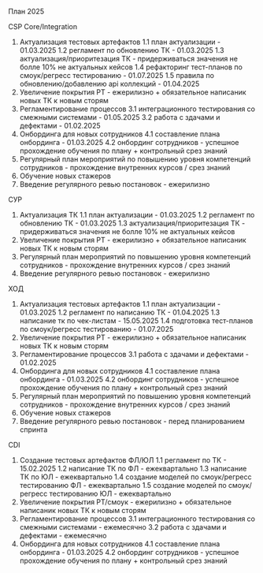 План 2025

CSP Core/Integration
1. Актуализация тестовых артефактов
	1.1	план актуализации  - 01.03.2025
	1.2 регламент по обновлению ТК - 01.03.2025
	1.3 актуализация/приоритезация ТК - придерживаться значения не болле 10% не актуальных кейсов
	1.4 рефакторинг тест-планов по смоук/регресс тестированию - 01.07.2025
	1.5 правила по обновлению/добавлению api коллекций - 01.04.2025
2. Увеличение покрытия РТ - ежерилизно + обязательное написаник новых ТК к новым сторям
3. Регламентирование процессов
	3.1 интеграционного тестирования со смежными системами - 01.05.2025
	3.2 работа с здачами и дефектами - 01.02.2025
4. Онбординга для новых сотрудников
	4.1 составление плана онбординга - 01.03.2025
	4.2 онбординг сотрудников - успешное прохождение обучения по плану + контрольный срез знаний
5. Регулярный план мероприятий по повышению уровня компетенций сотрудников - прохождение внутренних курсов / срез знаний 
6. Обучение новых стажеров
7. Введение регулярного ревью постановок - ежерилизно


СУР
1. Актуализация ТК
	1.1	план актуализации - 01.03.2025
	1.2 регламент по обновлению ТК - 01.03.2025
	1.3 актуализация/приоритезация ТК - придерживаться значения не болле 10% не актуальных кейсов
2. Увеличение покрытия РТ - ежерилизно + обязательное написаник новых ТК к новым сторям
3. Регулярный план мероприятий по повышению уровня компетенций сотрудников - прохождение внутренних курсов / срез знаний 
4. Введение регулярного ревью постановок - ежерилизно


ХОД
1. Актуализация тестовых артефактов
	1.1	план актуализации  - 01.03.2025
	1.2 регламент по написанию ТК - 01.04.2025
	1.3 написание тк по чек-листам - 15.05.2025
	1.4 подготовка тест-планов по смоук/регресс тестированию - 01.07.2025
2. Увеличение покрытия РТ - ежерилизно + обязательное написаник новых ТК к новым сторям
3. Регламентирование процессов
	3.1 работа с здачами и дефектами - 01.02.2025
4. Онбординга для новых сотрудников
	4.1 составление плана онбординга - 01.03.2025
	4.2 онбординг сотрудников - успешное прохождение обучения по плану + контрольный срез знаний
5. Регулярный план мероприятий по повышению уровня компетенций сотрудников - прохождение внутренних курсов / срез знаний 
6. Обучение новых стажеров
7. Введение регулярного ревью постановок - перед планированием спринта


CDI
1. Создание тестовых артефактов ФЛ/ЮЛ
	1.1 регламент по ТК - 15.02.2025
	1.2 написание ТК по ФЛ - ежеквартально
	1.3 написание ТК по ЮЛ - ежеквартально
	1.4 создание моделей по смоук/регресс тестированию ФЛ - ежеквартально
	1.5 создание моделей по смоук/регресс тестированию ЮЛ - ежеквартально
2. Увеличение покрытия РТ/смоук - ежерилизно + обязательное написаник новых ТК к новым сторям
3. Регламентирование процессов
	3.1 интеграционного тестирования со смежными системами - ежемесячно
	3.2 работа с здачами и дефектами - ежемесячно
4. Онбординга для новых сотрудников
	4.1 составление плана онбординга - 01.03.2025
	4.2 онбординг сотрудников - успешное прохождение обучения по плану + контрольный срез знаний